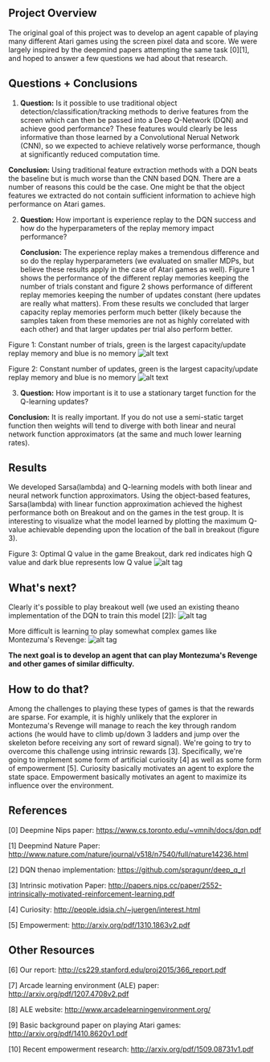 Project Overview
----------------

The original goal of this project was to develop an agent capable of playing many different Atari games using the screen pixel data and score. We were largely inspired by the deepmind papers attempting the same task [0][1], and hoped to answer a few questions we had about that research. 

Questions + Conclusions
-----------------------

1. <b>Question:</b> Is it possible to use traditional object detection/classification/tracking methods to derive features from the screen which can then be passed into a Deep Q-Network (DQN) and achieve good performance? These features would clearly be less informative than those learned by a Convolutional Nerual Network (CNN), so we expected to achieve relatively worse performance, though at significantly reduced computation time.

  <b>Conclusion:</b> Using traditional feature extraction methods with a DQN beats the baseline but is much worse than the CNN based DQN. There are a number of reasons this could be the case. One might be that the object features we extracted do not contain sufficient information to achieve high performance on Atari games.

2. <b>Question:</b> How important is experience replay to the DQN success and how do the hyperparameters of the replay memory impact performance? 

   <b>Conclusion:</b> The experience replay makes a tremendous difference and so do the replay hyperparameters (we evaluated on smaller MDPs, but believe these results apply in the case of Atari games as well). Figure 1 shows the performance of the different replay memories keeping the number of trials constant and figure 2 shows performance of different replay memories keeping the number of updates constant (here updates are really what matters). From these results we concluded that larger capacity replay memories perform much better (likely because the samples taken from these memories are not as highly correlated with each other) and that larger updates per trial also perform better.

Figure 1: Constant number of trials, green is the largest capacity/update replay memory and blue is no memory
![alt text](https://raw.githubusercontent.com/wulfebw/playing_atari/master/media/const_trials.png)

Figure 2: Constant number of updates, green is the largest capacity/update replay memory and blue is no memory
![alt text](https://raw.githubusercontent.com/wulfebw/playing_atari/master/media/const_updates.png)
  
3. <b>Question:</b> How important is it to use a stationary target function for the Q-learning updates?

  <b>Conclusion:</b> It is really important. If you do not use a semi-static target function then weights will tend to diverge with both linear and neural network function approximators (at the same and much lower learning rates).
  
Results
-------
We developed Sarsa(lambda) and Q-learning models with both linear and neural network function approximators. Using the object-based features, Sarsa(lambda) with linear function approximation achieved the highest performance both on Breakout and on the games in the test group. It is interesting to visualize what the model learned by plotting the maximum Q-value achievable depending upon the location of the ball in breakout (figure 3).

Figure 3: Optimal Q value in the game Breakout, dark red indicates high Q value and dark blue represents low Q value
![alt tag](https://raw.githubusercontent.com/wulfebw/playing_atari/master/media/heatmap.png)

What's next?
------------

Clearly it's possible to play breakout well (we used an existing theano implementation of the DQN to train this model [2]):
![alt tag](https://raw.githubusercontent.com/wulfebw/playing_atari/master/media/breakout.gif "Playing Breakout")  

More difficult is learning to play somewhat complex games like Montezuma's Revenge:
![alt tag](https://raw.githubusercontent.com/wulfebw/playing_atari/master/media/montezuma_revenge_no_intrinsic.gif "Montezuma's Revenge Without Intrinsic Rewards")  

<b> The next goal is to develop an agent that can play Montezuma's Revenge and other games of similar difficulty. </b>

How to do that?
---------------

Among the challenges to playing these types of games is that the rewards are sparse. For example, it is highly unlikely that the explorer in Montezuma's Revenge will manage to reach the key through random actions (he would have to climb up/down 3 ladders and jump over the skeleton before receiving any sort of reward signal). We're going to try to overcome this challenge using intrinsic rewards [3]. Specifically, we're going to implement some form of artificial curiosity [4] as well as some form of empowerment [5]. Curiosity basically motivates an agent to explore the state space. Empowerment basically motivates an agent to maximize its influence over the environment.

References
----------
[0] Deepmine Nips paper: https://www.cs.toronto.edu/~vmnih/docs/dqn.pdf

[1] Deepmind Nature Paper: http://www.nature.com/nature/journal/v518/n7540/full/nature14236.html

[2] DQN thenao implementation: https://github.com/spragunr/deep_q_rl

[3] Intrinsic motivation Paper: http://papers.nips.cc/paper/2552-intrinsically-motivated-reinforcement-learning.pdf

[4] Curiosity: http://people.idsia.ch/~juergen/interest.html

[5] Empowerment: http://arxiv.org/pdf/1310.1863v2.pdf

Other Resources
---------------

[6] Our report: http://cs229.stanford.edu/proj2015/366_report.pdf 

[7] Arcade learning environment (ALE) paper: http://arxiv.org/pdf/1207.4708v2.pdf

[8] ALE website: http://www.arcadelearningenvironment.org/

[9] Basic background paper on playing Atari games: http://arxiv.org/pdf/1410.8620v1.pdf

[10] Recent empowerment research: http://arxiv.org/pdf/1509.08731v1.pdf


